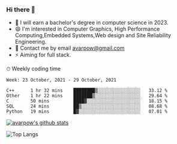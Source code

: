 ### Hi there 👋
<!--I have been a GitHub member for [![Years Badge](https://badges.pufler.dev/years/avarpow)](https://badges.pufler.dev)-->
- 🌱 I will earn a bachelor's degree in computer science in 2023.
- 😄 I'm interested in Computer Graphics, High Performance Computing,Embedded Systems,Web design and Site Reliability Engineering.
- 💬 Contact me by email avarpow@gmail.com
- ⚡ Aiming for full stack.

<!--💻 Coding Activity Logging

[![Commits Badge](https://badges.pufler.dev/commits/weekly/avarpow)](https://badges.pufler.dev)-->

⏱ Weekly coding time
<!--START_SECTION:waka-->
```text
Week: 23 October, 2021 - 29 October, 2021

C++      1 hr 32 mins    ████████▒░░░░░░░░░░░░░░░░   33.12 % 
Other    1 hr 22 mins    ███████▒░░░░░░░░░░░░░░░░░   29.64 % 
C        50 mins         ████▓░░░░░░░░░░░░░░░░░░░░   18.15 % 
SQL      24 mins         ██▒░░░░░░░░░░░░░░░░░░░░░░   08.68 % 
Python   19 mins         █▓░░░░░░░░░░░░░░░░░░░░░░░   07.01 % 
```
<!--END_SECTION:waka-->

[![avarpow's github stats](https://github-readme-stats.vercel.app/api?username=avarpow&count_private=true&show_icons=true&hide=issues&hide_border=true)](https://github.com/anuraghazra/github-readme-stats)

![Top Langs](https://github-readme-stats.vercel.app/api/top-langs/?username=avarpow&layout=compact&hide_border=true) 
<!--[![avarpow's wakatime stats](https://github-readme-stats.vercel.app/api/wakatime?username=avarpow)](https://github.com/anuraghazra/github-readme-stats)-->
